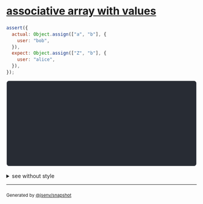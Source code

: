 # [associative array with values](../../array.test.js#L142)

```js
assert({
  actual: Object.assign(["a", "b"], {
    user: "bob",
  }),
  expect: Object.assign(["Z", "b"], {
    user: "alice",
  }),
});
```

![img](throw.svg)

<details>
  <summary>see without style</summary>

```console
AssertionError: actual and expect are different

actual: [
  "a",
  "b",
] {
  user: "bob",
}
expect: [
  "Z",
  "b",
] {
  user: "alice",
}
```

</details>

---
<sub>
  Generated by <a href="https://github.com/jsenv/core/tree/main/packages/independent/snapshot">@jsenv/snapshot</a>
</sub>